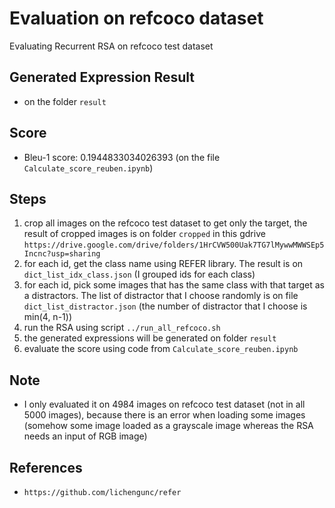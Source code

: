 # Evaluation on refcoco dataset
Evaluating Recurrent RSA on refcoco test dataset 

## Generated Expression Result
- on the folder `result`

## Score
- Bleu-1 score: 0.1944833034026393 (on the file `Calculate_score_reuben.ipynb`)

## Steps
1. crop all images on the refcoco test dataset to get only the target, the result of cropped images is on folder `cropped` in this gdrive `https://drive.google.com/drive/folders/1HrCVW500Uak7TG7lMywwMWWSEp5Incnc?usp=sharing`
2. for each id, get the class name using REFER library. The result is on `dict_list_idx_class.json` (I grouped ids for each class)
3. for each id, pick some images that has the same class with that target as a distractors. The list of distractor that I choose randomly is on file `dict_list_distractor.json` (the number of distractor that I choose is min(4, n-1))
4. run the RSA using script `../run_all_refcoco.sh`
5. the generated expressions will be generated on folder `result`
6. evaluate the score using code from `Calculate_score_reuben.ipynb` 

## Note
- I only evaluated it on 4984 images on refcoco test dataset (not in all 5000 images), because there is an error when loading some images (somehow some image loaded as a grayscale image whereas the RSA needs an input of RGB image)

## References
- `https://github.com/lichengunc/refer`

